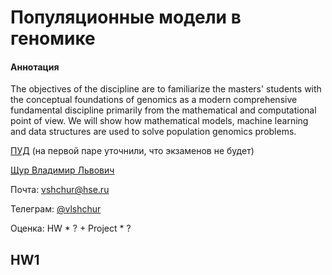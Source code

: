 # Популяционные модели в геномике

#### Аннотация
The objectives of the discipline are to familiarize the masters' students with the conceptual foundations of genomics as a modern comprehensive fundamental discipline primarily from the mathematical and computational point of view. We will show how mathematical models, machine learning and data structures are used to solve population genomics problems.

[ПУД](https://www.hse.ru/edu/courses/375268794) (на первой паре уточнили, что экзаменов не будет)

[Щур Владимир Львович](https://www.hse.ru/org/persons/228998838)

Почта: [vshchur@hse.ru](mailto:vshchur@hse.ru)

Телеграм: [@vlshchur](https://t.me/vlshchur)

Оценка: HW * ? + Project * ?

## HW1


